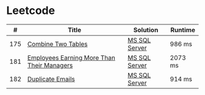 # Leetcode

| # | Title | Solution | Runtime |
|---| ----- | -------- | ------- |
|175|[ Combine Two Tables](https://leetcode.com/problems/combine-two-tables/)|[MS SQL Server](./solutions/175.%20Combine%20Two%20Tables.ms%20sql%20server)|986 ms|
|181|[ Employees Earning More Than Their Managers](https://leetcode.com/problems/employees-earning-more-than-their-managers/)|[MS SQL Server](./solutions/181.%20Employees%20Earning%20More%20Than%20Their%20Managers.ms%20sql%20server)|2073 ms|
|182|[ Duplicate Emails](https://leetcode.com/problems/duplicate-emails/)|[MS SQL Server](./solutions/182.%20Duplicate%20Emails.ms%20sql%20server)|914 ms|
